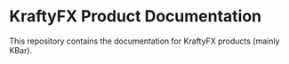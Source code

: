# KraftyFX Product Documentation

This repository contains the documentation for KraftyFX products (mainly KBar).